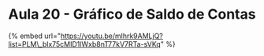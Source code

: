 # Aula 20 - Gráfico de Saldo de Contas

{% embed url="https://youtu.be/mlhrk9AMLjQ?list=PLM\_blx75cMID1lWxb8nT77kV7RTa-sVKq" %}




